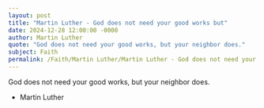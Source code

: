 ```yaml
---
layout: post
title: "Martin Luther - God does not need your good works but"
date: 2024-12-28 12:00:00 -0000
author: Martin Luther
quote: "God does not need your good works, but your neighbor does."
subject: Faith
permalink: /Faith/Martin Luther/Martin Luther - God does not need your good works but
---
```


God does not need your good works, but your neighbor does.

- Martin Luther
